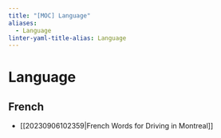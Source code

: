 ```yaml
---
title: "[MOC] Language"
aliases:
  - Language
linter-yaml-title-alias: Language
---
```


# Language

## French

- [[20230906102359|French Words for Driving in Montreal]]
